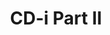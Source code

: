 ---
layout: video
series: Angry Video Game Nerd
season: 3
episode: 60
title: "CD-i Part II"
permalink: /avgn/episode-60
video_id: xLxqfmpjB-U
drive_id: 1Fu2jwdnHx0BEOfiWcua6afAAhFKB79_l
release_date: 2008-11-25
mike_notes:
toggle: off
---